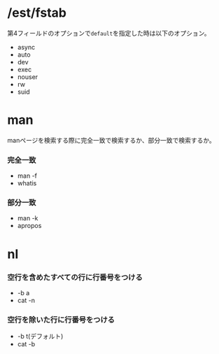 # /est/fstab

第4フィールドのオプションで`default`を指定した時は以下のオプション。

- async
- auto
- dev
- exec
- nouser
- rw
- suid

# man

manページを検索する際に完全一致で検索するか、部分一致で検索するか。

### 完全一致

- man -f
- whatis

### 部分一致

- man -k
- apropos

# nl

### 空行を含めたすべての行に行番号をつける

- -b a
- cat -n

### 空行を除いた行に行番号をつける

- -b t(デフォルト)
- cat -b

